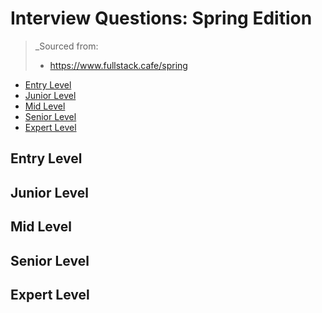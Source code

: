 <!--
<details>
<summary></summary>
</details>
-->

# Interview Questions: Spring Edition <!-- omit in toc -->

> _Sourced from:
> - https://www.fullstack.cafe/spring

- [Entry Level](#Entry-Level)
- [Junior Level](#Junior-Level)
- [Mid Level](#Mid-Level)
- [Senior Level](#Senior-Level)
- [Expert Level](#Expert-Level)

## Entry Level

## Junior Level

## Mid Level

## Senior Level

## Expert Level
